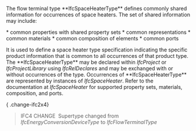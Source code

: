 The flow terminal type \*\*IfcSpaceHeaterType\*\* defines commonly shared information for occurrences of space heaters. The set of shared information may include:

\* common properties with shared property sets
\* common representations
\* common materials
\* common composition of elements
\* common ports

It is used to define a space heater type specification indicating the specific product information that is common to all occurrences of that product type. The \*\*IfcSpaceHeaterType\*\* may be declared within _IfcProject_ or _IfcProjectLibrary_ using _IfcRelDeclares_ and may be exchanged with or without occurrences of the type. Occurrences of \*\*IfcSpaceHeaterType\*\* are represented by instances of _IfcSpaceHeater_. Refer to the documentation at _IfcSpaceHeater_ for supported property sets, materials, composition, and ports.

{ .change-ifc2x4}
> IFC4 CHANGE &nbsp;Supertype changed from _IfcEnergyConversionDeviceType_ to _IfcFlowTerminalType_
